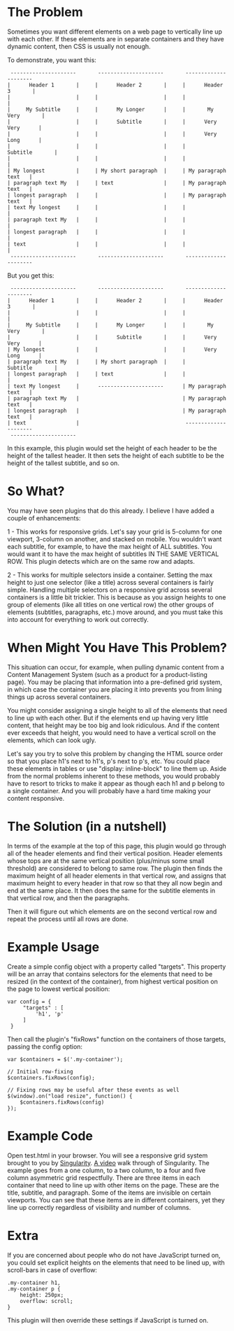 The Problem
===========

Sometimes you want different elements on a web page to vertically line up with each other. If these elements are in separate containers and they have dynamic content, then CSS is usually not enough.

To demonstrate, you want this:

     ---------------------       ---------------------       ---------------------
    |      Header 1       |     |      Header 2       |     |      Header 3       |
    |                     |     |                     |     |                     |
    |     My Subtitle     |     |      My Longer      |     |       My Very       |
    |                     |     |      Subtitle       |     |      Very Very      |
    |                     |     |                     |     |      Very Long      |
    |                     |     |                     |     |      Subtitle       |
    |                     |     |                     |     |                     |
    | My longest          |     | My short paragraph  |     | My paragraph text   |
    | paragraph text My   |     | text                |     | My paragraph text   |
    | longest paragraph   |     |                     |     | My paragraph text   |
    | text My longest     |     |                     |     |                     |
    | paragraph text My   |     |                     |     |                     |
    | longest paragraph   |     |                     |     |                     |
    | text                |     |                     |     |                     |
     ---------------------       ---------------------       ---------------------

But you get this:

     ---------------------       ---------------------       ---------------------
    |      Header 1       |     |      Header 2       |     |      Header 3       |
    |                     |     |                     |     |                     |
    |     My Subtitle     |     |      My Longer      |     |       My Very       |
    |                     |     |      Subtitle       |     |      Very Very      |
    | My longest          |     |                     |     |      Very Long      |
    | paragraph text My   |     | My short paragraph  |     |      Subtitle       |
    | longest paragraph   |     | text                |     |                     |
    | text My longest     |      ---------------------      | My paragraph text   |
    | paragraph text My   |                                 | My paragraph text   |
    | longest paragraph   |                                 | My paragraph text   |
    | text                |                                  ---------------------
     ---------------------

In this example, this plugin would set the height of each header to be the height of the tallest header. It then sets the height of each subtitle to be the height of the tallest subtitle, and so on.

So What?
========
You may have seen plugins that do this already. I believe I have added a couple of enhancements:

1 - This works for responsive grids. Let's say your grid is 5-column for one viewport, 3-column on another, and stacked on mobile. You wouldn't want each subtitle, for example, to have the max height of ALL subtitles. You would want it to have the max height of subtitles IN THE SAME VERTICAL ROW. This plugin detects which are on the same row and adapts.

2 - This works for multiple selectors inside a container. Setting the max height to just one selector (like a title) across several containers is fairly simple. Handling multiple selectors on a responsive grid across several containers is a little bit trickier. This is because as you assign heights to one group of elements (like all titles on one vertical row) the other groups of elements (subtitles, paragraphs, etc.) move around, and you must take this into account for everything to work out correctly.

When Might You Have This Problem?
=================================

This situation can occur, for example, when pulling dynamic content from a Content Management System (such as a product for a product-listing page). You may be placing that information into a pre-defined grid system, in which case the container you are placing it into prevents you from lining things up across several containers.

You might consider assigning a single height to all of the elements that need to line up with each other. But if the elements end up having very little content, that height may be too big and look ridiculous. And if the content ever exceeds that height, you would need to have a vertical scroll on the elements, which can look ugly.

Let's say you try to solve this problem by changing the HTML source order so that you place h1's next to h1's, p's next to p's, etc. You could place these elements in tables or use "display: inline-block" to line them up. Aside from the normal problems inherent to these methods, you would probably have to resort to tricks to make it appear as though each h1 and p belong to a single container. And you will probably have a hard time making your content responsive.

The Solution (in a nutshell)
============================

In terms of the example at the top of this page, this plugin would go through all of the header elements and find their vertical position. Header elements whose tops are at the same vertical position (plus/minus some small threshold) are considered to belong to same row. The plugin then finds the maximum height of all header elements in that vertical row, and assigns that maximum height to every header in that row so that they all now begin and end at the same place. It then does the same for the subtitle elements in that vertical row, and then the paragraphs. 

Then it will figure out which elements are on the second vertical row and repeat the process until all rows are done.

Example Usage
=============

Create a simple config object with a property called "targets". This property will be an array that contains selectors for the elements that need to be resized (in the context of the container), from highest vertical position on the page to lowest vertical position:

    var config = {
         "targets" : [
             'h1', 'p'
         ]
     }

Then call the plugin's "fixRows" function on the containers of those targets, passing the config option:

    var $containers = $('.my-container');

    // Initial row-fixing
    $containers.fixRows(config);

    // Fixing rows may be useful after these events as well
    $(window).on("load resize", function() {
        $containers.fixRows(config)
    });


Example Code
============

Open test.html in your browser. You will see a responsive grid system brought to you by [Singularity]. [A video] walk through of Singularity. The example goes from a one column, to a two column, to a four and five column asymmetric grid respectfully. There are three items in each container that need to line up with other items on the page. These are the title, subtitle, and paragraph. Some of the items are invisible on certain viewports. You can see that these items are in different containers, yet they line up correctly regardless of visibility and number of columns.

[Singularity]: http://singularity.gs/
[A video]: http://vimeo.com/63509346

Extra
=====

If you are concerned about people who do not have JavaScript turned on, you could set explicit heights on the elements that need to be lined up, with scroll-bars in case of overflow:

    .my-container h1,
    .my-container p {
        height: 250px;
        overflow: scroll;
    }

This plugin will then override these settings if JavaScript is turned on.
